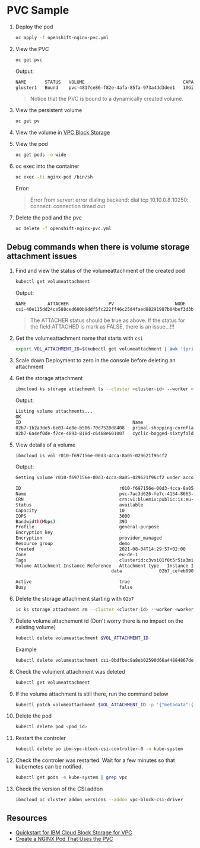 # PVC Sample

1. Deploy the pod

    ```sh
    oc apply -f openshift-nginx-pvc.yml
    ```

1. View the PVC

    ```sh
    oc get pvc
    ```

    Output:

    ```sh
    NAME       STATUS   VOLUME                                     CAPACITY   ACCESS MODES   STORAGECLASS                     AGE
    gluster1   Bound    pvc-4817ce86-f82e-4afa-85fa-973a4dd3dee1   10Gi       RWO            ibmc-vpc-block-general-purpose   15m
    ```

    > Notice that the PVC is bound to a dynamically created volume.

1. View the persistent volume

    ```sh
    oc get pv
    ```

1. View the volume in [VPC Block Storage](https://cloud.ibm.com/vpc-ext/storage/storageVolumes)

1. View the pod

    ```sh
    oc get pods -o wide
    ```

1. oc exec into the container

    ```sh
    oc exec -ti nginx-pod /bin/sh
    ```

    Error:
    > Error from server: error dialing backend: dial tcp 10.10.0.8:10250: connect: connection timed out

1. Delete the pod and the pvc

    ```sh
    oc delete -f openshift-nginx-pvc.yml
    ```

## Debug commands when there is volume storage attachment issues

1. Find and view the status of the volumeattachment of the created pod

    ```sh
    kubectl get volumeattachment
    ```

    Output:

    ```sh
    NAME        ATTACHER               PV                       NODE        ATTACHED   AGE
    csi-40e115dd24ce588ced600b9ddf5fc222ff46c25d4faed88291987b04bef3d3bf   vpc.block.csi.ibm.io   pvc-7ac3d626-fe7c-4154-8663-53e6f1f221dc   10.10.0.8   true       3m24s
    ```

    > The ATTACHER status should be true as above. If the status for the field ATTACHED is mark as FALSE, there is an issue...!!!

1. Get the volumeattachment name that starts with `csi`

    ```sh
    export VOL_ATTACHMENT_ID=$(kubectl get volumeattachment | awk '{print tolower($1)}')
    ```

1. Scale down Deployment to zero in the console before deleting an attachment

1. Get the storage attachment

    ```sh
    ibmcloud ks storage attachment ls --cluster <cluster-id> --worker <worker-id>
    ```

    Output:

    ```sh
    Listing volume attachments...
    OK
    ID                                          Name                                Status     Type   Volume ID                                   Volume Name                                Worker ID
    02b7-1b2a3de5-6e03-4e8e-b506-70d7528d8408   primal-shopping-cornflake-setup     attached   data   r010-f697156e-00d3-4cca-8a05-029621f96cf2   pvc-7ac3d626-fe7c-4154-8663-53e6f1f221dc   kube-c3vsi01f0t5r5ia3mir0-iro-workerf-00000559
    02b7-6a4ef0de-f7ce-4893-818d-c6468e601007   cyclic-bogged-sixtyfold-underhand   attached   boot   r010-f0e0e03f-f724-4a15-807c-0b9c90052689   banish-flashcard-regally-basis             kube-c3vsi01f0t5r5ia3mir0-iro-workerf-00000559
    ```

1. View details of a volume

    ```sh
    ibmcloud is vol r010-f697156e-00d3-4cca-8a05-029621f96cf2
    ```

    Output:

    ```sh
    Getting volume r010-f697156e-00d3-4cca-8a05-029621f96cf2 under account ACME as user lionel.mace@fr.ibm.com...

    ID                                     r010-f697156e-00d3-4cca-8a05-029621f96cf2
    Name                                   pvc-7ac3d626-fe7c-4154-8663-53e6f1f221dc
    CRN                                    crn:v1:bluemix:public:is:eu-de-1:a/0b5a00334eaf9eb9339d2ab48f7326b4::volume:r010-f697156e-00d3-4cca-8a05-029621f96cf2
    Status                                 available
    Capacity                               10
    IOPS                                   3000
    Bandwidth(Mbps)                        393
    Profile                                general-purpose
    Encryption key                         -
    Encryption                             provider_managed
    Resource group                         demo
    Created                                2021-08-04T14:29:57+02:00
    Zone                                   eu-de-1
    Tags                                   clusterid:c3vsi01f0t5r5ia3mir0,namespace:apvc-test,provisioner:vpc.block.csi.ibm.io,pv:pvc-7ac3d626-fe7c-4154-8663-53e6f1f221dc,pvc:gluster1,reclaimpolicy:delete,storageclass:ibmc-vpc-block-general-purpose
    Volume Attachment Instance Reference   Attachment type   Instance ID                                 Instance name                                    Auto delete   Attachment ID                               Attachment name
                                        data              02b7_cefeb890-57ec-4b3e-8763-b40a27d600db   kube-c3vsi01f0t5r5ia3mir0-iro-workerf-00000559   false         02b7-1b2a3de5-6e03-4e8e-b506-70d7528d8408   primal-shopping-cornflake-setup

    Active                                 true
    Busy                                   false
    ```

1. Delete the storage attachment starting with `02b7`

    ```sh
    ic ks storage attachment rm --cluster <cluster-id> --worker <worker-id> --attachment 02b7_cefeb890-57ec-4b3e-8763-b40a27d600db
    ```

1. Delete volume attachement id (Don't worry there is no impact on the existing volume)

    ```sh
    kubectl delete volumeattachment $VOL_ATTACHMENT_ID
    ```

    Example

    ```sh
    kubectl delete volumeattachment csi-0bdfbec9a8eb02590d66a44884867de965182bcab53fcaf75715ae5b5dd601ef
    ```

1. Check the volument attachment was deleted

    ```sh
    kubectl get volumeattachment
    ```

1. If the volume attachment is still there, run the command below

    ```sh
    kubectl patch volumeattachment $VOL_ATTACHMENT_ID -p '{"metadata":{"finalizers":null}}'
    ```

1. Delete the pod

    ```sh
    kubectl delete pod <pod_id>
    ```

1. Restart the controler

    ```sh
    kubectl delete po ibm-vpc-block-csi-controller-0 -n kube-system
    ```

1. Check the controler was restarted. Wait for a few minutes so that kubernetes can be notified.

    ```sh
    kubectl get pods -n kube-system | grep vpc
    ```

1. Check the version of the CSI addon

    ```sh
    ibmcloud oc cluster addon versions --addon vpc-block-csi-driver
    ```

## Resources

* [Quickstart for IBM Cloud Block Storage for VPC](https://cloud.ibm.com/docs/containers?topic=containers-vpc-block#vpc_block_qs)
* [Create a NGINX Pod That Uses the PVC](https://docs.openshift.com/container-platform/3.5/install_config/storage_examples/gluster_dynamic_example.html)
